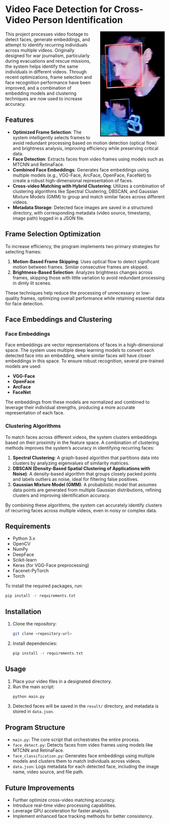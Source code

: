# Video Face Detection for Cross-Video Person Identification

<img src="cover_.jpg" alt="Project Cover" align="right" style="width: 200px; border: 2px solid black; margin-left: 20px; float: right;"/>

This project processes video footage to detect faces, generate embeddings, and attempt to identify recurring individuals across multiple videos. Originally designed for war journalism, particularly during evacuations and rescue missions, the system helps identify the same individuals in different videos. Through recent optimizations, frame selection and face recognition performance have been improved, and a combination of embedding models and clustering techniques are now used to increase accuracy.

## Features

- **Optimized Frame Selection**: The system intelligently selects frames to avoid redundant processing based on motion detection (optical flow) and brightness analysis, improving efficiency while preserving critical data.
- **Face Detection**: Extracts faces from video frames using models such as MTCNN and RetinaFace.
- **Combined Face Embeddings**: Generates face embeddings using multiple models (e.g., VGG-Face, ArcFace, OpenFace, FaceNet) to create a robust high-dimensional representation of faces.
- **Cross-video Matching with Hybrid Clustering**: Utilizes a combination of clustering algorithms like Spectral Clustering, DBSCAN, and Gaussian Mixture Models (GMM) to group and match similar faces across different videos.
- **Metadata Storage**: Detected face images are saved in a structured directory, with corresponding metadata (video source, timestamp, image path) logged in a JSON file.

## Frame Selection Optimization

To increase efficiency, the program implements two primary strategies for selecting frames:

1. **Motion-Based Frame Skipping**: Uses optical flow to detect significant motion between frames. Similar consecutive frames are skipped.
2. **Brightness-Based Selection**: Analyzes brightness changes across frames, skipping those with little variation to avoid redundant processing in dimly lit scenes.

These techniques help reduce the processing of unnecessary or low-quality frames, optimizing overall performance while retaining essential data for face detection.

## Face Embeddings and Clustering

### Face Embeddings

Face embeddings are vector representations of faces in a high-dimensional space. The system uses multiple deep learning models to convert each detected face into an embedding, where similar faces will have closer embeddings in this space. To ensure robust recognition, several pre-trained models are used:

- **VGG-Face**
- **OpenFace**
- **ArcFace**
- **FaceNet**

The embeddings from these models are normalized and combined to leverage their individual strengths, producing a more accurate representation of each face.

### Clustering Algorithms

To match faces across different videos, the system clusters embeddings based on their proximity in the feature space. A combination of clustering methods improves the system’s accuracy in identifying recurring faces:

1. **Spectral Clustering**: A graph-based algorithm that partitions data into clusters by analyzing eigenvalues of similarity matrices.
2. **DBSCAN (Density-Based Spatial Clustering of Applications with Noise)**: A density-based algorithm that groups closely packed points and labels outliers as noise, ideal for filtering false positives.
3. **Gaussian Mixture Model (GMM)**: A probabilistic model that assumes data points are generated from multiple Gaussian distributions, refining clusters and improving identification accuracy.

By combining these algorithms, the system can accurately identify clusters of recurring faces across multiple videos, even in noisy or complex data.

## Requirements

- Python 3.x
- OpenCV
- NumPy
- DeepFace
- Scikit-learn
- Keras (for VGG-Face preprocessing)
- Facenet-PyTorch
- Torch

To install the required packages, run:
```bash
pip install -r requirements.txt
```

## Installation

1. Clone the repository:
   ```bash
   git clone <repository-url>
   ```
2. Install dependencies:
   ```bash
   pip install -r requirements.txt
   ```

## Usage

1. Place your video files in a designated directory.
2. Run the main script:
   ```bash
   python main.py
   ```
3. Detected faces will be saved in the `result/` directory, and metadata is stored in `data.json`.

## Program Structure

- `main.py`: The core script that orchestrates the entire process.
- `face_detect.py`: Detects faces from video frames using models like MTCNN and RetinaFace.
- `face_classification.py`: Generates face embeddings using multiple models and clusters them to match individuals across videos.
- `data.json`: Logs metadata for each detected face, including the image name, video source, and file path.

## Future Improvements

- Further optimize cross-video matching accuracy.
- Introduce real-time video processing capabilities.
- Leverage GPU acceleration for faster analysis.
- Implement enhanced face tracking methods for better consistency.
